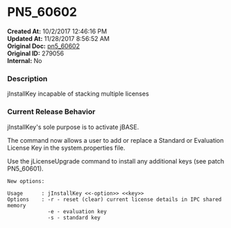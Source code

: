 # PN5_60602

**Created At:** 10/2/2017 12:46:16 PM  
**Updated At:** 11/28/2017 8:56:52 AM  
**Original Doc:** [pn5_60602](https://docs.jbase.com/36526-5-6-2-release-notes/pn5_60602)  
**Original ID:** 279056  
**Internal:** No  


### Description

jInstallKey incapable of stacking multiple licenses



### Current Release Behavior

jInstallKey's sole purpose is to activate jBASE.

The command now allows a user to add or replace a Standard or Evaluation License Key in the system.properties file.

Use the jLicenseUpgrade command to install any additional keys (see patch PN5\_60601).

```
New options:

Usage      : jInstallKey <<-option>> <<key>>
Options    : -r - reset (clear) current license details in IPC shared memory
             -e - evaluation key
             -s - standard key
```
